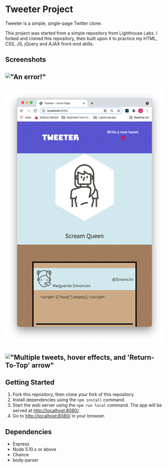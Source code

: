 # Tweeter Project

Tweeter is a simple, single-page Twitter clone.

This project was started from a simple repository from Lighthouse Labs. I forked and cloned this repository, then built upon it to practice my HTML, CSS, JS, jQuery and AJAX front-end skills.

## Screenshots

!["An error!"](https://github.com/GleefullyChill/tweeter/blob/master/docs/show-error-on-desktop.png)
-
!["Smaller Screen functionality, toggle hiding Compose Tweet form"](https://github.com/GleefullyChill/tweeter/blob/master/docs/show-hiding-tweet-form-on-small-screen.png)
-
!["Multiple tweets, hover effects, and 'Return-To-Top' arrow"](https://github.com/GleefullyChill/tweeter/blob/master/docs/show-return-to-top-arrow-and-hover-display.png)
-

## Getting Started

1. Fork this repository, then clone your fork of this repository.
2. Install dependencies using the `npm install` command.
3. Start the web server using the `npm run local` command. The app will be served at <http://localhost:8080/>.
4. Go to <http://localhost:8080/> in your browser.

## Dependencies

- Express
- Node 5.10.x or above
- Chance
- body-parser
